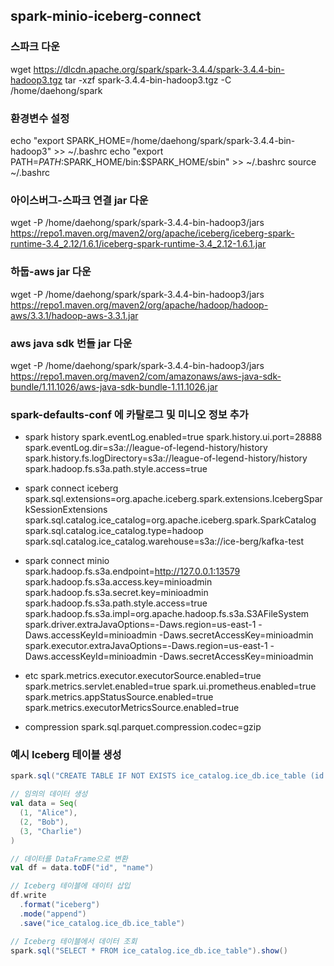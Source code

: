 ## spark-minio-iceberg-connect

### 스파크 다운
wget https://dlcdn.apache.org/spark/spark-3.4.4/spark-3.4.4-bin-hadoop3.tgz
tar -xzf spark-3.4.4-bin-hadoop3.tgz -C /home/daehong/spark

### 환경변수 설정
echo "export SPARK_HOME=/home/daehong/spark/spark-3.4.4-bin-hadoop3" >> ~/.bashrc
echo "export PATH=$PATH:$SPARK_HOME/bin:$SPARK_HOME/sbin" >> ~/.bashrc
source ~/.bashrc

### 아이스버그-스파크 연결 jar 다운
wget -P /home/daehong/spark/spark-3.4.4-bin-hadoop3/jars \
https://repo1.maven.org/maven2/org/apache/iceberg/iceberg-spark-runtime-3.4_2.12/1.6.1/iceberg-spark-runtime-3.4_2.12-1.6.1.jar

### 하둡-aws jar 다운
wget -P /home/daehong/spark/spark-3.4.4-bin-hadoop3/jars \
https://repo1.maven.org/maven2/org/apache/hadoop/hadoop-aws/3.3.1/hadoop-aws-3.3.1.jar

### aws java sdk 번들 jar 다운
wget -P /home/daehong/spark/spark-3.4.4-bin-hadoop3/jars \
https://repo1.maven.org/maven2/com/amazonaws/aws-java-sdk-bundle/1.11.1026/aws-java-sdk-bundle-1.11.1026.jar

### spark-defaults-conf 에 카탈로그 및 미니오 정보 추가
 - spark history
spark.eventLog.enabled=true
spark.history.ui.port=28888
spark.eventLog.dir=s3a://league-of-legend-history/history
spark.history.fs.logDirectory=s3a://league-of-legend-history/history
spark.hadoop.fs.s3a.path.style.access=true

 - spark connect iceberg
spark.sql.extensions=org.apache.iceberg.spark.extensions.IcebergSparkSessionExtensions
spark.sql.catalog.ice_catalog=org.apache.iceberg.spark.SparkCatalog
spark.sql.catalog.ice_catalog.type=hadoop
spark.sql.catalog.ice_catalog.warehouse=s3a://ice-berg/kafka-test

 - spark connect minio
spark.hadoop.fs.s3a.endpoint=http://127.0.0.1:13579
spark.hadoop.fs.s3a.access.key=minioadmin
spark.hadoop.fs.s3a.secret.key=minioadmin
spark.hadoop.fs.s3a.path.style.access=true
spark.hadoop.fs.s3a.impl=org.apache.hadoop.fs.s3a.S3AFileSystem
spark.driver.extraJavaOptions=-Daws.region=us-east-1 -Daws.accessKeyId=minioadmin -Daws.secretAccessKey=minioadmin
spark.executor.extraJavaOptions=-Daws.region=us-east-1 -Daws.accessKeyId=minioadmin -Daws.secretAccessKey=minioadmin

 - etc
spark.metrics.executor.executorSource.enabled=true
spark.metrics.servlet.enabled=true
spark.ui.prometheus.enabled=true
spark.metrics.appStatusSource.enabled=true
spark.metrics.executorMetricsSource.enabled=true

 - compression
spark.sql.parquet.compression.codec=gzip

### 예시 Iceberg 테이블 생성
```scala
spark.sql("CREATE TABLE IF NOT EXISTS ice_catalog.ice_db.ice_table (id BIGINT, name STRING) USING iceberg")

// 임의의 데이터 생성
val data = Seq(
  (1, "Alice"),
  (2, "Bob"),
  (3, "Charlie")
)

// 데이터를 DataFrame으로 변환
val df = data.toDF("id", "name")

// Iceberg 테이블에 데이터 삽입
df.write
  .format("iceberg")
  .mode("append")
  .save("ice_catalog.ice_db.ice_table")

// Iceberg 테이블에서 데이터 조회
spark.sql("SELECT * FROM ice_catalog.ice_db.ice_table").show()
```
